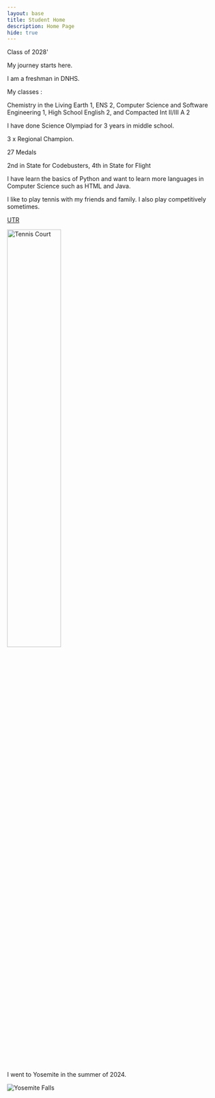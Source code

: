 ```yaml
---
layout: base
title: Student Home 
description: Home Page
hide: true
---
```

Class of 2028'

My journey starts here.
 

I am a freshman in DNHS. 

My classes :

Chemistry in the Living Earth 1, ENS 2, Computer Science and Software Engineering 1, High School English 2, and Compacted Int II/III A 2

I have done Science Olympiad for 3 years in middle school.

3 x Regional Champion. 

27 Medals

2nd in State for Codebusters, 4th in State for Flight 

I have learn the basics of Python and want to learn more languages in Computer Science such as HTML and Java. 

I like to play tennis with my friends and family. I also play competitively sometimes.
 
[UTR](https://app.utrsports.net/profiles/4859895)


<img src="https://www.tenniscanada.com/wp-content/uploads/2020/02/stock-ball-racquet.jpg" alt="Tennis Court" style="width: 50%; height: 50%;">

I went to Yosemite in the summer of 2024.

<img src="https://www.moon.com/wp-content/uploads/2017/07/CA_YosemiteFalls_Maridav-iStock-91716848.jpg" alt="Yosemite Falls" >